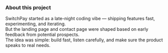 ### About this project

SwitchPay started as a late-night coding vibe — shipping features fast, experimenting, and iterating.  
But the landing page and contact page were shaped based on early feedback from potential prospects.  
The idea was simple: build fast, listen carefully, and make sure the product speaks to real needs.

